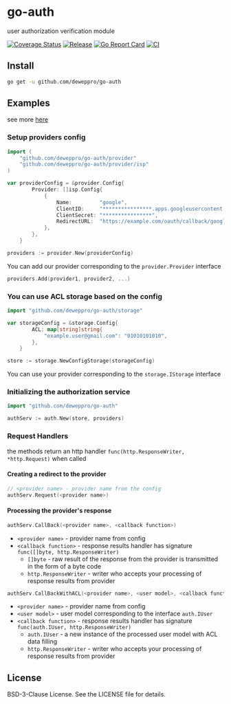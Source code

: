 # go-auth
user authorization verification module

[![Coverage Status](https://coveralls.io/repos/github/deweppro/go-auth/badge.svg?branch=master)](https://coveralls.io/github/deweppro/go-auth?branch=master)
[![Release](https://img.shields.io/github/release/deweppro/go-auth.svg?style=flat-square)](https://github.com/deweppro/go-auth/releases/latest)
[![Go Report Card](https://goreportcard.com/badge/github.com/deweppro/go-auth)](https://goreportcard.com/report/github.com/deweppro/go-auth)
[![CI](https://github.com/deweppro/go-auth/actions/workflows/ci.yml/badge.svg)](https://github.com/deweppro/go-auth/actions/workflows/ci.yml)

## Install

```sh
go get -u github.com/deweppro/go-auth
```

## Examples

see more [here](internal/examples)


### Setup providers config

```go
import (
	"github.com/deweppro/go-auth/provider"
	"github.com/deweppro/go-auth/provider/isp"
)

var providerConfig = &provider.Config{
		Provider: []isp.Config{
			{
				Name:         "google",
				ClientID:     "****************.apps.googleusercontent.com",
				ClientSecret: "****************",
				RedirectURL:  "https://example.com/oauth/callback/google",
			},
		},
	}

providers := provider.New(providerConfig)
```

You can add our provider corresponding to the `provider.Provider` interface

```go
providers.Add(provider1, provider2, ...)
```

### You can use ACL storage based on the config

```go
import "github.com/deweppro/go-auth/storage"

var storageConfig = &storage.Config{
		ACL: map[string]string{
			"example.user@gmail.com": "01010101010",
		},
	}

store := storage.NewConfigStorage(storageConfig)
```

You can use your provider corresponding to the `storage.IStorage` interface

### Initializing the authorization service

```go
import "github.com/deweppro/go-auth"

authServ := auth.New(store, providers)
```

### Request Handlers

the methods return an http handler `func(http.ResponseWriter, *http.Request)` when called 

#### Creating a redirect to the provider

```go
// <provider name> - provider name from the config
authServ.Request(<provider name>)
```

#### Processing the provider's response

```go
authServ.CallBack(<provider name>, <callback function>)
```
* `<provider name>` - provider name from config
* `<callback function>` - response results handler has signature `func([]byte, http.ResponseWriter)`
  * `[]byte` - raw result of the response from the provider is transmitted in the form of a byte code
  * `http.ResponseWriter` - writer who accepts your processing of response results from provider

```go
authServ.CallBackWithACL(<provider name>, <user model>, <callback function>)
```
* `<provider name>` - provider name from config
* `<user model>` - user model corresponding to the interface `auth.IUser`
* `<callback function>` - response results handler has signature `func(auth.IUser, http.ResponseWriter)`
  * `auth.IUser` - a new instance of the processed user model with ACL data filling
  * `http.ResponseWriter` - writer who accepts your processing of response results from provider

## License

BSD-3-Clause License. See the LICENSE file for details.